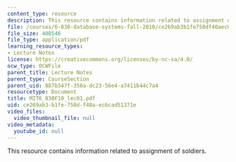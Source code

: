 ```yaml
---
content_type: resource
description: This resource contains information related to assignment of soldiers.
file: /courses/6-830-database-systems-fall-2010/ce269ab3b1fe758df40aec6cad51371e_MIT6_830F10_lec01.pdf
file_size: 408546
file_type: application/pdf
learning_resource_types:
- Lecture Notes
license: https://creativecommons.org/licenses/by-nc-sa/4.0/
ocw_type: OCWFile
parent_title: Lecture Notes
parent_type: CourseSection
parent_uid: 887b347f-358a-dc23-56e4-a7411b44c7a4
resourcetype: Document
title: MIT6_830F10_lec01.pdf
uid: ce269ab3-b1fe-758d-f40a-ec6cad51371e
video_files:
  video_thumbnail_file: null
video_metadata:
  youtube_id: null
---
```

This resource contains information related to assignment of soldiers.